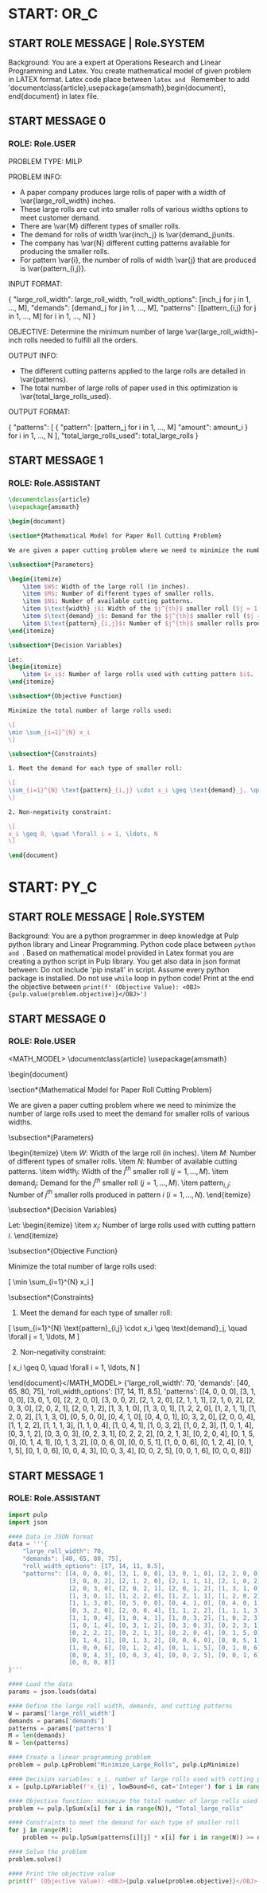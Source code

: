# START: OR_C 
## START ROLE MESSAGE | Role.SYSTEM 
Background: You are a expert at Operations Research and Linear Programming and Latex. You create mathematical model of given problem in LATEX format. Latex code place between ```latex and ``` Remember to add 'documentclass{article},usepackage{amsmath},begin{document}, end{document} in latex file. 
## START MESSAGE 0 
### ROLE: Role.USER
<DESCRIPTION>
PROBLEM TYPE: MILP

PROBLEM INFO:

- A paper company produces large rolls of paper with a width of \var{large_roll_width} inches.
- These large rolls are cut into smaller rolls of various widths options to meet customer demand.
- There are \var{M} different types of smaller rolls.
- The demand for rolls of width \var{inch_j} ​is \var{demand_j}​ units.
- The company has \var{N} different cutting patterns available for producing the smaller rolls.
- For pattern \var{i}, the number of rolls of width \var{j} that are produced is \var{pattern_{i,j}}.

INPUT FORMAT: 

{
    "large_roll_width": large_roll_width,
    "roll_width_options": [inch_j for j in 1, ..., M],
    "demands": [demand_j for j in 1, ..., M],
    "patterns": [[pattern_{i,j} for j in 1, ..., M] for i in 1, ..., N]
}

OBJECTIVE: Determine the minimum number of large \var{large_roll_width}-inch rolls needed to fulfill all the orders.

OUTPUT INFO:

- The different cutting patterns applied to the large rolls are detailed in \var{patterns}.
- The total number of large rolls of paper used in this optimization is \var{total_large_rolls_used}.

OUTPUT FORMAT:

{
    "patterns": [
        {
         "pattern": [pattern_j for i in 1, ..., M]
         "amount": amount_i
        }
        for i in 1, ..., N
    ],
    "total_large_rolls_used": total_large_rolls
}
</DESCRIPTION>


## START MESSAGE 1 
### ROLE: Role.ASSISTANT
```latex
\documentclass{article}
\usepackage{amsmath}

\begin{document}

\section*{Mathematical Model for Paper Roll Cutting Problem}

We are given a paper cutting problem where we need to minimize the number of large rolls used to meet the demand for smaller rolls of various widths.

\subsection*{Parameters}

\begin{itemize}
    \item $W$: Width of the large roll (in inches).
    \item $M$: Number of different types of smaller rolls.
    \item $N$: Number of available cutting patterns.
    \item $\text{width}_j$: Width of the $j^{th}$ smaller roll ($j = 1, \ldots, M$).
    \item $\text{demand}_j$: Demand for the $j^{th}$ smaller roll ($j = 1, \ldots, M$).
    \item $\text{pattern}_{i,j}$: Number of $j^{th}$ smaller rolls produced in pattern $i$ ($i = 1, \ldots, N$).
\end{itemize}

\subsection*{Decision Variables}

Let:
\begin{itemize}
    \item $x_i$: Number of large rolls used with cutting pattern $i$.
\end{itemize}

\subsection*{Objective Function}

Minimize the total number of large rolls used:

\[
\min \sum_{i=1}^{N} x_i
\]

\subsection*{Constraints}

1. Meet the demand for each type of smaller roll:

\[
\sum_{i=1}^{N} \text{pattern}_{i,j} \cdot x_i \geq \text{demand}_j, \quad \forall j = 1, \ldots, M
\]

2. Non-negativity constraint:

\[
x_i \geq 0, \quad \forall i = 1, \ldots, N
\]

\end{document}
```

# START: PY_C 
## START ROLE MESSAGE | Role.SYSTEM 
Background: You are a python programmer in deep knowledge at Pulp python library and Linear Programming. Python code place between ```python and ```. Based on mathematical model provided in Latex format you are creating a python script in Pulp library. You get also data in json format between: <DATA></DATA> Do not include 'pip install' in script. Assume every python package is installed. Do not use `while` loop in python code! Print at the end the objective between <OBJ></OBJ> `print(f' (Objective Value): <OBJ>{pulp.value(problem.objective)}</OBJ>')` 
## START MESSAGE 0 
### ROLE: Role.USER
<MATH_MODEL>
\documentclass{article}
\usepackage{amsmath}

\begin{document}

\section*{Mathematical Model for Paper Roll Cutting Problem}

We are given a paper cutting problem where we need to minimize the number of large rolls used to meet the demand for smaller rolls of various widths.

\subsection*{Parameters}

\begin{itemize}
    \item $W$: Width of the large roll (in inches).
    \item $M$: Number of different types of smaller rolls.
    \item $N$: Number of available cutting patterns.
    \item $\text{width}_j$: Width of the $j^{th}$ smaller roll ($j = 1, \ldots, M$).
    \item $\text{demand}_j$: Demand for the $j^{th}$ smaller roll ($j = 1, \ldots, M$).
    \item $\text{pattern}_{i,j}$: Number of $j^{th}$ smaller rolls produced in pattern $i$ ($i = 1, \ldots, N$).
\end{itemize}

\subsection*{Decision Variables}

Let:
\begin{itemize}
    \item $x_i$: Number of large rolls used with cutting pattern $i$.
\end{itemize}

\subsection*{Objective Function}

Minimize the total number of large rolls used:

\[
\min \sum_{i=1}^{N} x_i
\]

\subsection*{Constraints}

1. Meet the demand for each type of smaller roll:

\[
\sum_{i=1}^{N} \text{pattern}_{i,j} \cdot x_i \geq \text{demand}_j, \quad \forall j = 1, \ldots, M
\]

2. Non-negativity constraint:

\[
x_i \geq 0, \quad \forall i = 1, \ldots, N
\]

\end{document}</MATH_MODEL>
<DATA>
{'large_roll_width': 70, 'demands': [40, 65, 80, 75], 'roll_width_options': [17, 14, 11, 8.5], 'patterns': [[4, 0, 0, 0], [3, 1, 0, 0], [3, 0, 1, 0], [2, 2, 0, 0], [3, 0, 0, 2], [2, 1, 2, 0], [2, 1, 1, 1], [2, 1, 0, 2], [2, 0, 3, 0], [2, 0, 2, 1], [2, 0, 1, 2], [1, 3, 1, 0], [1, 3, 0, 1], [1, 2, 2, 0], [1, 2, 1, 1], [1, 2, 0, 2], [1, 1, 3, 0], [0, 5, 0, 0], [0, 4, 1, 0], [0, 4, 0, 1], [0, 3, 2, 0], [2, 0, 0, 4], [1, 1, 2, 2], [1, 1, 1, 3], [1, 1, 0, 4], [1, 0, 4, 1], [1, 0, 3, 2], [1, 0, 2, 3], [1, 0, 1, 4], [0, 3, 1, 2], [0, 3, 0, 3], [0, 2, 3, 1], [0, 2, 2, 2], [0, 2, 1, 3], [0, 2, 0, 4], [0, 1, 5, 0], [0, 1, 4, 1], [0, 1, 3, 2], [0, 0, 6, 0], [0, 0, 5, 1], [1, 0, 0, 6], [0, 1, 2, 4], [0, 1, 1, 5], [0, 1, 0, 6], [0, 0, 4, 3], [0, 0, 3, 4], [0, 0, 2, 5], [0, 0, 1, 6], [0, 0, 0, 8]]}</DATA>


## START MESSAGE 1 
### ROLE: Role.ASSISTANT
```python
import pulp
import json

#### Data in JSON format
data = '''{
    "large_roll_width": 70,
    "demands": [40, 65, 80, 75],
    "roll_width_options": [17, 14, 11, 8.5],
    "patterns": [[4, 0, 0, 0], [3, 1, 0, 0], [3, 0, 1, 0], [2, 2, 0, 0], 
                 [3, 0, 0, 2], [2, 1, 2, 0], [2, 1, 1, 1], [2, 1, 0, 2], 
                 [2, 0, 3, 0], [2, 0, 2, 1], [2, 0, 1, 2], [1, 3, 1, 0], 
                 [1, 3, 0, 1], [1, 2, 2, 0], [1, 2, 1, 1], [1, 2, 0, 2], 
                 [1, 1, 3, 0], [0, 5, 0, 0], [0, 4, 1, 0], [0, 4, 0, 1], 
                 [0, 3, 2, 0], [2, 0, 0, 4], [1, 1, 2, 2], [1, 1, 1, 3], 
                 [1, 1, 0, 4], [1, 0, 4, 1], [1, 0, 3, 2], [1, 0, 2, 3], 
                 [1, 0, 1, 4], [0, 3, 1, 2], [0, 3, 0, 3], [0, 2, 3, 1], 
                 [0, 2, 2, 2], [0, 2, 1, 3], [0, 2, 0, 4], [0, 1, 5, 0], 
                 [0, 1, 4, 1], [0, 1, 3, 2], [0, 0, 6, 0], [0, 0, 5, 1], 
                 [1, 0, 0, 6], [0, 1, 2, 4], [0, 1, 1, 5], [0, 1, 0, 6], 
                 [0, 0, 4, 3], [0, 0, 3, 4], [0, 0, 2, 5], [0, 0, 1, 6], 
                 [0, 0, 0, 8]]
}'''

#### Load the data
params = json.loads(data)

#### Define the large roll width, demands, and cutting patterns
W = params['large_roll_width']
demands = params['demands']
patterns = params['patterns']
M = len(demands)
N = len(patterns)

#### Create a linear programming problem
problem = pulp.LpProblem("Minimize_Large_Rolls", pulp.LpMinimize)

#### Decision variables: x_i, number of large rolls used with cutting pattern i
x = [pulp.LpVariable(f'x_{i}', lowBound=0, cat='Integer') for i in range(N)]

#### Objective function: minimize the total number of large rolls used
problem += pulp.lpSum(x[i] for i in range(N)), "Total_large_rolls"

#### Constraints to meet the demand for each type of smaller roll
for j in range(M):
    problem += pulp.lpSum(patterns[i][j] * x[i] for i in range(N)) >= demands[j], f"Demand_constraint_for_roll_{j+1}"

#### Solve the problem
problem.solve()

#### Print the objective value
print(f' (Objective Value): <OBJ>{pulp.value(problem.objective)}</OBJ>')
```

